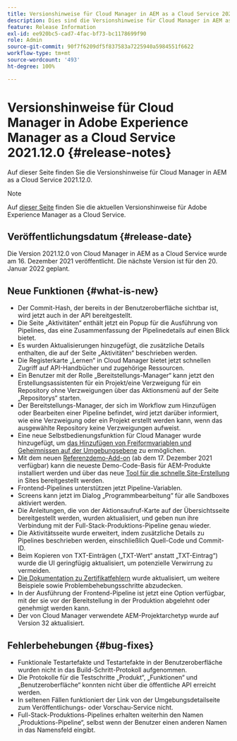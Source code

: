 ```yaml
---
title: Versionshinweise für Cloud Manager in AEM as a Cloud Service 2021.12.0
description: Dies sind die Versionshinweise für Cloud Manager in AEM as a Cloud Service 2021.12.0.
feature: Release Information
exl-id: ee920bc5-cad7-4fac-bf73-bc1178699f90
role: Admin
source-git-commit: 90f7f6209df5f837583a7225940a5984551f6622
workflow-type: tm+mt
source-wordcount: '493'
ht-degree: 100%

---
```


# Versionshinweise für Cloud Manager in Adobe Experience Manager as a Cloud Service 2021.12.0 {#release-notes}

Auf dieser Seite finden Sie die Versionshinweise für Cloud Manager in AEM as a Cloud Service 2021.12.0.

>[!NOTE]
>
>Auf [dieser Seite](/help/release-notes/release-notes-cloud/release-notes-current.md) finden Sie die aktuellen Versionshinweise für Adobe Experience Manager as a Cloud Service.

## Veröffentlichungsdatum {#release-date}

Die Version 2021.12.0 von Cloud Manager in AEM as a Cloud Service wurde am 16. Dezember 2021 veröffentlicht. Die nächste Version ist für den 20. Januar 2022 geplant.

## Neue Funktionen {#what-is-new}

* Der Commit-Hash, der bereits in der Benutzeroberfläche sichtbar ist, wird jetzt auch in der API bereitgestellt.
* Die Seite „Aktivitäten“ enthält jetzt ein Popup für die Ausführung von Pipelines, das eine Zusammenfassung der Pipelinedetails auf einen Blick bietet.
* Es wurden Aktualisierungen hinzugefügt, die zusätzliche Details enthalten, die auf der Seite „Aktivitäten“ beschrieben werden.
* Die Registerkarte „Lernen“ in Cloud Manager bietet jetzt schnellen Zugriff auf API-Handbücher und zugehörige Ressourcen.
* Ein Benutzer mit der Rolle „Bereitstellungs-Manager“ kann jetzt den Erstellungsassistenten für ein Projekt/eine Verzweigung für ein Repository ohne Verzweigungen über das Aktionsmenü auf der Seite „Repositorys“ starten.
* Der Bereitstellungs-Manager, der sich im Workflow zum Hinzufügen oder Bearbeiten einer Pipeline befindet, wird jetzt darüber informiert, wie eine Verzweigung oder ein Projekt erstellt werden kann, wenn das ausgewählte Repository keine Verzweigungen aufweist.
* Eine neue Selbstbedienungsfunktion für Cloud Manager wurde hinzugefügt, um [das Hinzufügen von Freiformvariablen und Geheimnissen auf der Umgebungsebene](/help/implementing/cloud-manager/environment-variables.md) zu ermöglichen.
* Mit dem neuen [Referenzdemo-Add-on](/help/journey-sites/demos-add-on/overview.md) (ab dem 17. Dezember 2021 verfügbar) kann die neueste Demo-Code-Basis für AEM-Produkte installiert werden und über das neue [Tool für die schnelle Site-Erstellung](/help/journey-sites/quick-site/overview.md) in Sites bereitgestellt werden.
* Frontend-Pipelines unterstützen jetzt Pipeline-Variablen.
* Screens kann jetzt im Dialog „Programmbearbeitung“ für alle Sandboxes aktiviert werden.
* Die Anleitungen, die von der Aktionsaufruf-Karte auf der Übersichtsseite bereitgestellt werden, wurden aktualisiert, und geben nun ihre Verbindung mit der Full-Stack-Produktions-Pipeline genau wieder.
* Die Aktivitätsseite wurde erweitert, indem zusätzliche Details zu Pipelines beschrieben werden, einschließlich Quell-Code und Commit-ID.
* Beim Kopieren von TXT-Einträgen („TXT-Wert“ anstatt „TXT-Eintrag“) wurde die UI geringfügig aktualisiert, um potenzielle Verwirrung zu vermeiden.
* [Die Dokumentation zu Zertifikatfehlern](/help/implementing/cloud-manager/managing-ssl-certifications/add-ssl-certificate.md#certificate-errors) wurde aktualisiert, um weitere Beispiele sowie Problembehebungsschritte abzudecken.
* In der Ausführung der Frontend-Pipeline ist jetzt eine Option verfügbar, mit der sie vor der Bereitstellung in der Produktion abgelehnt oder genehmigt werden kann.
* Der von Cloud Manager verwendete AEM-Projektarchetyp wurde auf Version 32 aktualisiert.


## Fehlerbehebungen {#bug-fixes}

* Funktionale Testartefakte und Testartefakte in der Benutzeroberfläche wurden nicht in das Build-Schritt-Protokoll aufgenommen.
* Die Protokolle für die Testschritte „Produkt“, „Funktionen“ und „Benutzeroberfläche“ konnten nicht über die öffentliche API erreicht werden.
* In seltenen Fällen funktioniert der Link von der Umgebungsdetailseite zum Veröffentlichungs- oder Vorschau-Service nicht.
* Full-Stack-Produktions-Pipelines erhalten weiterhin den Namen „Produktions-Pipeline“, selbst wenn der Benutzer einen anderen Namen in das Namensfeld eingibt.
